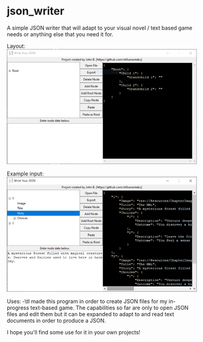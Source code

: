 # json_writer
A simple JSON writer that will adapt to your visual novel / text based game needs or anything else that you need it for.

Layout:
![Empty view of program](face.PNG)

Example input:
![Program with content](content.PNG)

Uses:
-\tI made this program in order to create JSON files for my in-progress text-based game. The capabilities so far are only
to open JSON files and edit them but it can be expanded to adapt to and read text documents in order to produce a JSON. 

I hope you'll find some use for it in your own projects!